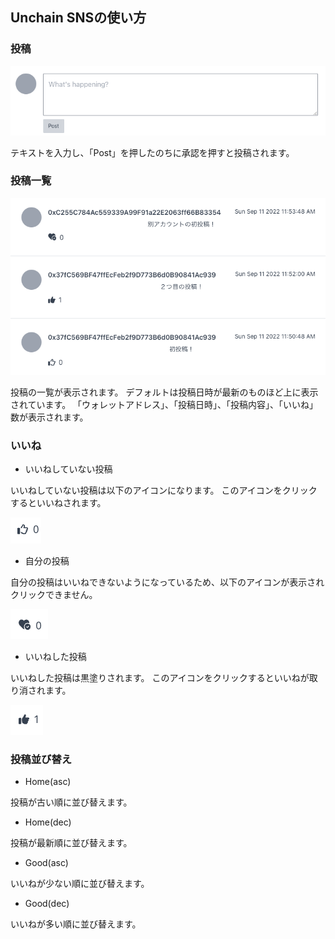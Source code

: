 ## Unchain SNSの使い方

### 投稿

![post_img](https://github.com/cardene777/unchain-sns/blob/main/doc/img/post_img.png)

テキストを入力し、「Post」を押したのちに承認を押すと投稿されます。

### 投稿一覧

![post_list](https://github.com/cardene777/unchain-sns/blob/main/doc/img/post_list.png)

投稿の一覧が表示されます。
デフォルトは投稿日時が最新のものほど上に表示されています。
「ウォレットアドレス」、「投稿日時」、「投稿内容」、「いいね」数が表示されます。

### いいね

- いいねしていない投稿

いいねしていない投稿は以下のアイコンになります。
このアイコンをクリックするといいねされます。

![good](https://github.com/cardene777/unchain-sns/blob/main/doc/img/good.png)

- 自分の投稿

自分の投稿はいいねできないようになっているため、以下のアイコンが表示されクリックできません。

![good_owner](https://github.com/cardene777/unchain-sns/blob/main/doc/img/good_owner.png)

- いいねした投稿

いいねした投稿は黒塗りされます。
このアイコンをクリックするといいねが取り消されます。

![good_done](https://github.com/cardene777/unchain-sns/blob/main/doc/img/good_done.png)

### 投稿並び替え

- Home(asc)

投稿が古い順に並び替えます。

- Home(dec)

投稿が最新順に並び替えます。

- Good(asc)

いいねが少ない順に並び替えます。

- Good(dec)

いいねが多い順に並び替えます。
